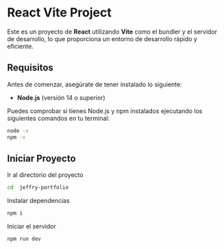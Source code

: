 # React Vite Project

Este es un proyecto de **React** utilizando **Vite** como el bundler y el servidor de desarrollo, lo que proporciona un entorno de desarrollo rápido y eficiente.

## Requisitos

Antes de comenzar, asegúrate de tener instalado lo siguiente:

- **Node.js** (versión 14 o superior)

Puedes comprobar si tienes Node.js y npm instalados ejecutando los siguientes comandos en tu terminal:

```bash
node -v
npm -v
```

## Iniciar Proyecto

Ir al directorio del proyecto

```bash
cd  jeffry-portfolio
```

Instalar dependencias

```bash
npm i
```

Iniciar el servidor

```bash
npm run dev
```